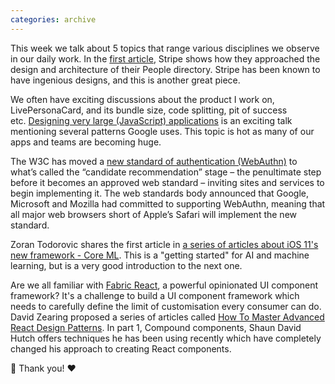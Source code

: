 ```yaml
---
categories: archive
---
```


This week we talk about 5 topics that range various disciplines we observe in our daily work. In the [first article](https://stripe.com/blog/stripe-home), Stripe shows how they approached the design and architecture of their People directory. Stripe has been known to have ingenious designs, and this is another great piece.

We often have exciting discussions about the product I work on, LivePersonaCard, and its bundle size, code splitting, pit of success etc. [Designing very large (JavaScript) applications](https://medium.com/@cramforce/designing-very-large-javascript-applications-6e013a3291a3) is an exciting talk mentioning several patterns Google uses. This topic is hot as many of our apps and teams are becoming huge.

The W3C has moved a [new standard of authentication (WebAuthn)](https://www.theguardian.com/technology/2018/apr/11/passwords-webauthn-new-web-standard-designed-replace-login-method) to what’s called the “candidate recommendation” stage – the penultimate step before it becomes an approved web standard – inviting sites and services to begin implementing it. The web standards body announced that Google, Microsoft and Mozilla had committed to supporting WebAuthn, meaning that all major web browsers short of Apple’s Safari will implement the new standard.

Zoran Todorovic shares the first article in [a series of articles about iOS 11's new framework - Core ML](https://blog.undabot.com/a-disassembly-of-machine-learning-and-core-ml-part-1-946911ea0442). This is a "getting started" for AI and machine learning, but is a very good introduction to the next one.

Are we all familiar with [Fabric React](https://developer.microsoft.com/en-us/fabric#components), a powerful opinionated UI component framework? It's a challenge to build a UI component framework which needs to carefully define the limit of customisation every consumer can do. David Zearing proposed a series of articles called [How To Master Advanced React Design Patterns](https://itnext.io/using-advanced-design-patterns-to-create-flexible-and-reusable-react-components-part-1-dd495fa1823). In part 1, Compound components, Shaun David Hutch offers techniques he has been using recently which have completely changed his approach to creating React components.

🙇 Thank you! ❤️
